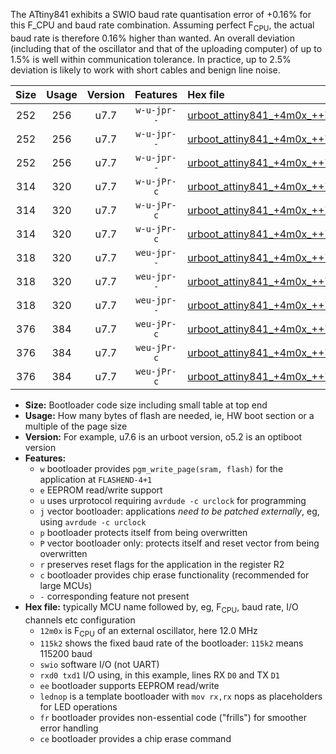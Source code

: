 The ATtiny841 exhibits a SWIO baud rate quantisation error of +0.16% for this F_CPU and baud rate combination. Assuming perfect F<sub>CPU</sub>, the actual baud rate is therefore 0.16% higher than wanted. An overall deviation (including that of the oscillator and that of the uploading computer) of up to 1.5% is well within communication tolerance. In practice, up to 2.5% deviation is likely to work with short cables and benign line noise.

|Size|Usage|Version|Features|Hex file|
|:-:|:-:|:-:|:-:|:--|
|252|256|u7.7|`w-u-jpr--`|[urboot_attiny841_+4m0x_++76k8_swio_rxa2_txa1_lednop.hex](https://raw.githubusercontent.com/stefanrueger/urboot.hex/main/mcus/attiny841/external_oscillator/fcpu_+4m0x/br_++76k8/urboot_attiny841_+4m0x_++76k8_swio_rxa2_txa1_lednop.hex)|
|252|256|u7.7|`w-u-jpr--`|[urboot_attiny841_+4m0x_++76k8_swio_rxa4_txa5_lednop.hex](https://raw.githubusercontent.com/stefanrueger/urboot.hex/main/mcus/attiny841/external_oscillator/fcpu_+4m0x/br_++76k8/urboot_attiny841_+4m0x_++76k8_swio_rxa4_txa5_lednop.hex)|
|252|256|u7.7|`w-u-jpr--`|[urboot_attiny841_+4m0x_++76k8_swio_rxb2_txa7_lednop.hex](https://raw.githubusercontent.com/stefanrueger/urboot.hex/main/mcus/attiny841/external_oscillator/fcpu_+4m0x/br_++76k8/urboot_attiny841_+4m0x_++76k8_swio_rxb2_txa7_lednop.hex)|
|314|320|u7.7|`w-u-jPr-c`|[urboot_attiny841_+4m0x_++76k8_swio_rxa2_txa1_lednop_fr_ce.hex](https://raw.githubusercontent.com/stefanrueger/urboot.hex/main/mcus/attiny841/external_oscillator/fcpu_+4m0x/br_++76k8/urboot_attiny841_+4m0x_++76k8_swio_rxa2_txa1_lednop_fr_ce.hex)|
|314|320|u7.7|`w-u-jPr-c`|[urboot_attiny841_+4m0x_++76k8_swio_rxa4_txa5_lednop_fr_ce.hex](https://raw.githubusercontent.com/stefanrueger/urboot.hex/main/mcus/attiny841/external_oscillator/fcpu_+4m0x/br_++76k8/urboot_attiny841_+4m0x_++76k8_swio_rxa4_txa5_lednop_fr_ce.hex)|
|314|320|u7.7|`w-u-jPr-c`|[urboot_attiny841_+4m0x_++76k8_swio_rxb2_txa7_lednop_fr_ce.hex](https://raw.githubusercontent.com/stefanrueger/urboot.hex/main/mcus/attiny841/external_oscillator/fcpu_+4m0x/br_++76k8/urboot_attiny841_+4m0x_++76k8_swio_rxb2_txa7_lednop_fr_ce.hex)|
|318|320|u7.7|`weu-jpr--`|[urboot_attiny841_+4m0x_++76k8_swio_rxa2_txa1_ee_lednop.hex](https://raw.githubusercontent.com/stefanrueger/urboot.hex/main/mcus/attiny841/external_oscillator/fcpu_+4m0x/br_++76k8/urboot_attiny841_+4m0x_++76k8_swio_rxa2_txa1_ee_lednop.hex)|
|318|320|u7.7|`weu-jpr--`|[urboot_attiny841_+4m0x_++76k8_swio_rxa4_txa5_ee_lednop.hex](https://raw.githubusercontent.com/stefanrueger/urboot.hex/main/mcus/attiny841/external_oscillator/fcpu_+4m0x/br_++76k8/urboot_attiny841_+4m0x_++76k8_swio_rxa4_txa5_ee_lednop.hex)|
|318|320|u7.7|`weu-jpr--`|[urboot_attiny841_+4m0x_++76k8_swio_rxb2_txa7_ee_lednop.hex](https://raw.githubusercontent.com/stefanrueger/urboot.hex/main/mcus/attiny841/external_oscillator/fcpu_+4m0x/br_++76k8/urboot_attiny841_+4m0x_++76k8_swio_rxb2_txa7_ee_lednop.hex)|
|376|384|u7.7|`weu-jPr-c`|[urboot_attiny841_+4m0x_++76k8_swio_rxa2_txa1_ee_lednop_fr_ce.hex](https://raw.githubusercontent.com/stefanrueger/urboot.hex/main/mcus/attiny841/external_oscillator/fcpu_+4m0x/br_++76k8/urboot_attiny841_+4m0x_++76k8_swio_rxa2_txa1_ee_lednop_fr_ce.hex)|
|376|384|u7.7|`weu-jPr-c`|[urboot_attiny841_+4m0x_++76k8_swio_rxa4_txa5_ee_lednop_fr_ce.hex](https://raw.githubusercontent.com/stefanrueger/urboot.hex/main/mcus/attiny841/external_oscillator/fcpu_+4m0x/br_++76k8/urboot_attiny841_+4m0x_++76k8_swio_rxa4_txa5_ee_lednop_fr_ce.hex)|
|376|384|u7.7|`weu-jPr-c`|[urboot_attiny841_+4m0x_++76k8_swio_rxb2_txa7_ee_lednop_fr_ce.hex](https://raw.githubusercontent.com/stefanrueger/urboot.hex/main/mcus/attiny841/external_oscillator/fcpu_+4m0x/br_++76k8/urboot_attiny841_+4m0x_++76k8_swio_rxb2_txa7_ee_lednop_fr_ce.hex)|

- **Size:** Bootloader code size including small table at top end
- **Usage:** How many bytes of flash are needed, ie, HW boot section or a multiple of the page size
- **Version:** For example, u7.6 is an urboot version, o5.2 is an optiboot version
- **Features:**
  + `w` bootloader provides `pgm_write_page(sram, flash)` for the application at `FLASHEND-4+1`
  + `e` EEPROM read/write support
  + `u` uses urprotocol requiring `avrdude -c urclock` for programming
  + `j` vector bootloader: applications *need to be patched externally*, eg, using `avrdude -c urclock`
  + `p` bootloader protects itself from being overwritten
  + `P` vector bootloader only: protects itself and reset vector from being overwritten
  + `r` preserves reset flags for the application in the register R2
  + `c` bootloader provides chip erase functionality (recommended for large MCUs)
  + `-` corresponding feature not present
- **Hex file:** typically MCU name followed by, eg, F<sub>CPU</sub>, baud rate, I/O channels etc configuration
  + `12m0x` is F<sub>CPU</sub> of an external oscillator, here 12.0 MHz
  + `115k2` shows the fixed baud rate of the bootloader: `115k2` means 115200 baud
  + `swio` software I/O (not UART)
  + `rxd0 txd1` I/O using, in this example, lines RX `D0` and TX `D1`
  + `ee` bootloader supports EEPROM read/write
  + `lednop` is a template bootloader with `mov rx,rx` nops as placeholders for LED operations
  + `fr` bootloader provides non-essential code ("frills") for smoother error handling
  + `ce` bootloader provides a chip erase command
